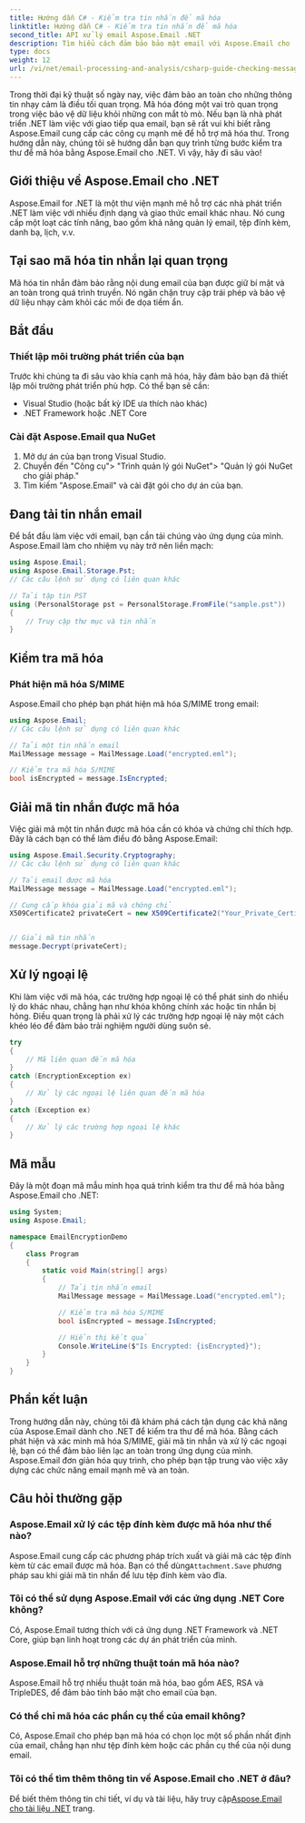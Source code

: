 ```yaml
---
title: Hướng dẫn C# - Kiểm tra tin nhắn để mã hóa
linktitle: Hướng dẫn C# - Kiểm tra tin nhắn để mã hóa
second_title: API xử lý email Aspose.Email .NET
description: Tìm hiểu cách đảm bảo bảo mật email với Aspose.Email cho .NET. Kiểm tra mã hóa, giải mã tin nhắn và hơn thế nữa.
type: docs
weight: 12
url: /vi/net/email-processing-and-analysis/csharp-guide-checking-messages-for-encryption/
---
```


Trong thời đại kỹ thuật số ngày nay, việc đảm bảo an toàn cho những thông tin nhạy cảm là điều tối quan trọng. Mã hóa đóng một vai trò quan trọng trong việc bảo vệ dữ liệu khỏi những con mắt tò mò. Nếu bạn là nhà phát triển .NET làm việc với giao tiếp qua email, bạn sẽ rất vui khi biết rằng Aspose.Email cung cấp các công cụ mạnh mẽ để hỗ trợ mã hóa thư. Trong hướng dẫn này, chúng tôi sẽ hướng dẫn bạn quy trình từng bước kiểm tra thư để mã hóa bằng Aspose.Email cho .NET. Vì vậy, hãy đi sâu vào!

## Giới thiệu về Aspose.Email cho .NET

Aspose.Email for .NET là một thư viện mạnh mẽ hỗ trợ các nhà phát triển .NET làm việc với nhiều định dạng và giao thức email khác nhau. Nó cung cấp một loạt các tính năng, bao gồm khả năng quản lý email, tệp đính kèm, danh bạ, lịch, v.v.

## Tại sao mã hóa tin nhắn lại quan trọng

Mã hóa tin nhắn đảm bảo rằng nội dung email của bạn được giữ bí mật và an toàn trong quá trình truyền. Nó ngăn chặn truy cập trái phép và bảo vệ dữ liệu nhạy cảm khỏi các mối đe dọa tiềm ẩn.

## Bắt đầu

### Thiết lập môi trường phát triển của bạn

Trước khi chúng ta đi sâu vào khía cạnh mã hóa, hãy đảm bảo bạn đã thiết lập môi trường phát triển phù hợp. Có thể bạn sẽ cần:

- Visual Studio (hoặc bất kỳ IDE ưa thích nào khác)
- .NET Framework hoặc .NET Core

### Cài đặt Aspose.Email qua NuGet

1. Mở dự án của bạn trong Visual Studio.
2. Chuyển đến "Công cụ"> "Trình quản lý gói NuGet"> "Quản lý gói NuGet cho giải pháp."
3. Tìm kiếm "Aspose.Email" và cài đặt gói cho dự án của bạn.

## Đang tải tin nhắn email

Để bắt đầu làm việc với email, bạn cần tải chúng vào ứng dụng của mình. Aspose.Email làm cho nhiệm vụ này trở nên liền mạch:

```csharp
using Aspose.Email;
using Aspose.Email.Storage.Pst;
// Các câu lệnh sử dụng có liên quan khác

// Tải tập tin PST
using (PersonalStorage pst = PersonalStorage.FromFile("sample.pst"))
{
    // Truy cập thư mục và tin nhắn
}
```

## Kiểm tra mã hóa

### Phát hiện mã hóa S/MIME

Aspose.Email cho phép bạn phát hiện mã hóa S/MIME trong email:

```csharp
using Aspose.Email;
// Các câu lệnh sử dụng có liên quan khác

// Tải một tin nhắn email
MailMessage message = MailMessage.Load("encrypted.eml");

// Kiểm tra mã hóa S/MIME
bool isEncrypted = message.IsEncrypted;
```

## Giải mã tin nhắn được mã hóa

Việc giải mã một tin nhắn được mã hóa cần có khóa và chứng chỉ thích hợp. Đây là cách bạn có thể làm điều đó bằng Aspose.Email:

```csharp
using Aspose.Email.Security.Cryptography;
// Các câu lệnh sử dụng có liên quan khác

// Tải email được mã hóa
MailMessage message = MailMessage.Load("encrypted.eml");

// Cung cấp khóa giải mã và chứng chỉ
X509Certificate2 privateCert = new X509Certificate2("Your_Private_Certificate_File" );


// Giải mã tin nhắn
message.Decrypt(privateCert);
```

## Xử lý ngoại lệ

Khi làm việc với mã hóa, các trường hợp ngoại lệ có thể phát sinh do nhiều lý do khác nhau, chẳng hạn như khóa không chính xác hoặc tin nhắn bị hỏng. Điều quan trọng là phải xử lý các trường hợp ngoại lệ này một cách khéo léo để đảm bảo trải nghiệm người dùng suôn sẻ.

```csharp
try
{
    // Mã liên quan đến mã hóa
}
catch (EncryptionException ex)
{
    // Xử lý các ngoại lệ liên quan đến mã hóa
}
catch (Exception ex)
{
    // Xử lý các trường hợp ngoại lệ khác
}
```

## Mã mẫu

Đây là một đoạn mã mẫu minh họa quá trình kiểm tra thư để mã hóa bằng Aspose.Email cho .NET:

```csharp
using System;
using Aspose.Email;

namespace EmailEncryptionDemo
{
    class Program
    {
        static void Main(string[] args)
        {
            // Tải tin nhắn email
            MailMessage message = MailMessage.Load("encrypted.eml");

            // Kiểm tra mã hóa S/MIME
            bool isEncrypted = message.IsEncrypted;

            // Hiển thị kết quả
            Console.WriteLine($"Is Encrypted: {isEncrypted}");
        }
    }
}
```

## Phần kết luận

Trong hướng dẫn này, chúng tôi đã khám phá cách tận dụng các khả năng của Aspose.Email dành cho .NET để kiểm tra thư để mã hóa. Bằng cách phát hiện và xác minh mã hóa S/MIME, giải mã tin nhắn và xử lý các ngoại lệ, bạn có thể đảm bảo liên lạc an toàn trong ứng dụng của mình. Aspose.Email đơn giản hóa quy trình, cho phép bạn tập trung vào việc xây dựng các chức năng email mạnh mẽ và an toàn.

## Câu hỏi thường gặp

### Aspose.Email xử lý các tệp đính kèm được mã hóa như thế nào?

 Aspose.Email cung cấp các phương pháp trích xuất và giải mã các tệp đính kèm từ các email được mã hóa. Bạn có thể dùng`Attachment.Save` phương pháp sau khi giải mã tin nhắn để lưu tệp đính kèm vào đĩa.

### Tôi có thể sử dụng Aspose.Email với các ứng dụng .NET Core không?

Có, Aspose.Email tương thích với cả ứng dụng .NET Framework và .NET Core, giúp bạn linh hoạt trong các dự án phát triển của mình.

### Aspose.Email hỗ trợ những thuật toán mã hóa nào?

Aspose.Email hỗ trợ nhiều thuật toán mã hóa, bao gồm AES, RSA và TripleDES, để đảm bảo tính bảo mật cho email của bạn.

### Có thể chỉ mã hóa các phần cụ thể của email không?

Có, Aspose.Email cho phép bạn mã hóa có chọn lọc một số phần nhất định của email, chẳng hạn như tệp đính kèm hoặc các phần cụ thể của nội dung email.

### Tôi có thể tìm thêm thông tin về Aspose.Email cho .NET ở đâu?

 Để biết thêm thông tin chi tiết, ví dụ và tài liệu, hãy truy cập[Aspose.Email cho tài liệu .NET](https://reference.aspose.com/email/net) trang.
